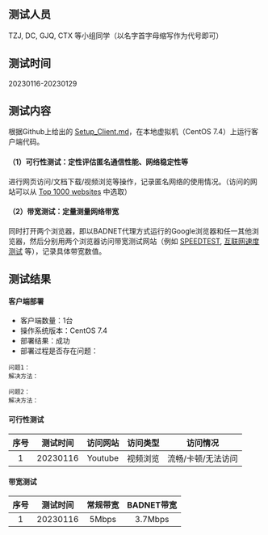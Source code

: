 ## 测试人员
TZJ, DC, GJQ, CTX 等小组同学（以名字首字母缩写作为代号即可）

## 测试时间
20230116-20230129

## 测试内容
根据Github上给出的 [Setup_Client.md](https://github.com/Decentralized-Anonymity-Network/BadNet/blob/main/Setup/Setup_Client.md)，在本地虚拟机（CentOS 7.4）上运行客户端代码。

#### （1）可行性测试：定性评估匿名通信性能、网络稳定性等
进行网页访问/文档下载/视频浏览等操作，记录匿名网络的使用情况。（访问的网站可以从 [Top 1000 websites](https://dataforseo.com/top-1000-websites) 中选取）

#### （2）带宽测试：定量测量网络带宽
同时打开两个浏览器，即以BADNET代理方式运行的Google浏览器和任一其他浏览器，然后分别用两个浏览器访问带宽测试网站（例如 [SPEEDTEST](https://www.speedtest.net/), [互联网速度测试](https://fast.com/zh/cn/) 等），记录具体带宽数值。

## 测试结果
#### 客户端部署
- 客户端数量：1台
- 操作系统版本：CentOS 7.4
- 部署结果：成功
- 部署过程是否存在问题：

```
问题1：
解决方法：
```

```
问题2：
解决方法：
```

#### 可行性测试
序号   | 测试时间 | 访问网站 | 访问类型 | 访问情况
:---: | :----: | :----: | :----: | :----:
1 | 20230116 | Youtube | 视频浏览 | 流畅/卡顿/无法访问

#### 带宽测试
| 序号 | 测试时间 | 常规带宽 | BADNET带宽 |  
| :---:| :----: | :----: | :----: |
| 1 | 20230116 | 5Mbps | 3.7Mbps |
